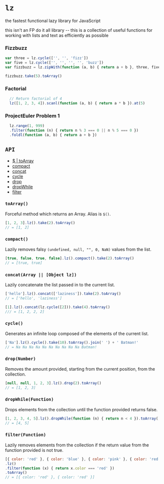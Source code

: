 `lz`
==

the fastest functional lazy library for JavaScript

this isn't an FP do it all library -- this is a collection of
useful functions for working with lists and text as efficiently as possible


### Fizzbuzz
```javascript
var three = lz.cycle(['', '', 'fizz'])
var five = lz.cycle(['', '', '', '', 'buzz'])
var fizzbuzz = lz.zipWith(function (a, b) { return a + b }, three, five)

fizzbuzz.take(5).toArray()
```


### Factorial
```javascript
  // Return factorial of 4
  lz([1, 2, 3, 4]).scanl(function (a, b) { return a * b }).at(5)
```


### ProjectEuler Problem 1

```javascript
  lz.range(1, 999)
  .filter(function (n) { return n % 3 === 0 || n % 5 === 0 })
  .foldl(function (a, b) { return a + b })
```



## `API`

* [$ | toArray](#toarray)
* [compact](#compact)
* [concat](#concat)
* [cycle](#cycle)
* [drop](#drop)
* [dropWhile](#dropWhile)
* [filter](#filter)

### `toArray()`

Forceful method which returns an Array. Alias is `$()`.

```javascript
[1, 2, 3].lz().take(2).toArray()
// = [1, 2]
```


### `compact()`

Lazily removes falsy `(undefined, null, "", 0, NaN)` values from the list.

```javascript
[true, false, true, false].lz().compact().take(2).toArray()
// = [true, true]
```


### `concat(Array || [Object lz])`

Lazily concatenate the list passed in to the current list.

```javascript
['hello'].lz().concat(['laziness']).take(2).toArray()
// = ['hello', 'laziness']

[1].lz().concat(lz.cycle([2])).take(4).toArray()
/// = [1, 2, 2, 2]
```


### `cycle()`

Generates an infinite loop composed of the elements of the current list.

```javascript
['Na'].lz().cycle().take(10).toArray().join(' ') + ' Batman!'
// = Na Na Na Na Na Na Na Na Na Na Batman!
```


### `drop(Number)`

Removes the amount provided, starting from the current position, from
the collection.

```javascript
[null, null, 1, 2, 3].lz().drop(2).toArray()
// = [1, 2, 3]
```


### `dropWhile(Function)`

Drops elements from the collection until the function provided returns false.

```javascript
[1, 2, 3, 4, 5].lz().dropWhile(function (n) { return n < 4 }).toArray()
// = [4, 5]
```


### `filter(Function)`

Lazily removes elements from the collection if the return value from the
function provided is not true.

```javascript
[{ color: 'red' }, { color: 'blue' }, { color: 'pink' }, { color: 'red' }]
.lz()
.filter(function (x) { return x.color === 'red' })
.toArray()
// = [{ color: 'red' }, { color: 'red' }]
```
